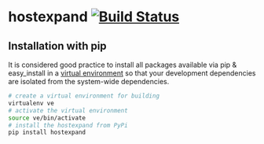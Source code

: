 # hostexpand [![Build Status](https://secure.travis-ci.org/yadt/hostexpand.png)](http://travis-ci.org/yadt/hostexpand)

## Installation with pip
It is considered good practice to install all packages available via pip & easy_install in a
[virtual environment](http://pypi.python.org/pypi/virtualenv) so that your development dependencies are isolated from the system-wide dependencies.
```bash
# create a virtual environment for building
virtualenv ve
# activate the virtual environment
source ve/bin/activate
# install the hostexpand from PyPi
pip install hostexpand
```
